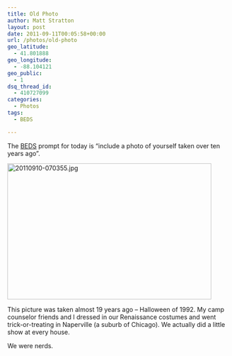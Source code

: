 ```yaml
---
title: Old Photo
author: Matt Stratton
layout: post
date: 2011-09-11T00:05:58+00:00
url: /photos/old-photo
geo_latitude:
  - 41.801888
geo_longitude:
  - -88.104121
geo_public:
  - 1
dsq_thread_id:
  - 410727099
categories:
  - Photos
tags:
  - BEDS

---
```

The [BEDS][1] prompt for today is &#8220;include a photo of yourself taken over ten years ago&#8221;.

[<img class="alignnone size-full" src="/wp-content/uploads/20110910-070355.jpg" alt="20110910-070355.jpg" width="461" height="307" />][2]

This picture was taken almost 19 years ago &#8211; Halloween of 1992. My camp counselor friends and I dressed in our Renaissance costumes and went trick-or-treating in Naperville (a suburb of Chicago). We actually did a little show at every house.

We were nerds.

 [1]: https://www.purekatherine.com/beds/
 [2]: https://cdn.mattstratton.com/wp-content/uploads/20110910-070355.jpg